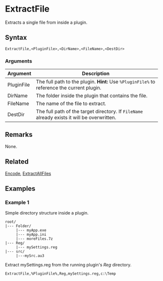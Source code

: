 # ExtractFile

Extracts a single file from inside a plugin.

## Syntax

```pebakery
ExtractFile,<PluginFile>,<DirName>,<FileName>,<DestDir>
```

### Arguments

| Argument | Description |
| --- | --- |
| PluginFile | The full path to the plugin. **Hint:** Use `%PluginFile%` to reference the current plugin. |
| DirName | The folder inside the plugin that contains the file. |
| FileName | The name of the file to extract. |
| DestDir | The full path of the target directory. If `FileName` already exists it will be overwritten. |

## Remarks

None.

## Related

[Encode](./Encode.md), [ExtractAllFiles](./ExtractAllFiles.md)

## Examples

### Example 1

Simple directory structure inside a plugin.

```pebakery
root/
|--- Folder/
     |--- myApp.exe
     |--- myApp.ini
     |--- moreFiles.7z
|--- Reg/
     |--- mySettings.reg
|--- src/
     |---mySrc.au3
```

Extract mySettings.reg from the running plugin's *Reg* directory.

```pebakery
ExtractFile,%PluginFile%,Reg,mySettings.reg,c:\Temp
```